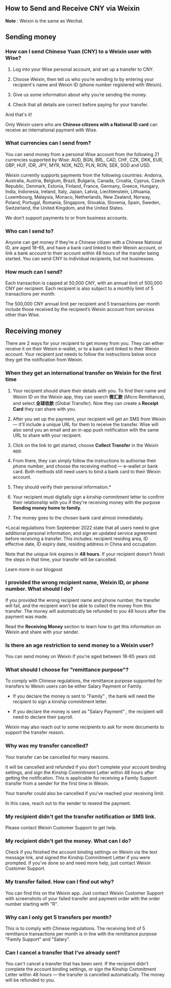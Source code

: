 ## How to Send and Receive CNY via Weixin  
**Note** : Weixin is the same as Wechat.

##  **Sending money**

###  **How can I send Chinese Yuan (CNY) to a Weixin user with Wise?**

  1. Log into your Wise personal account, and set up a transfer to CNY. 

  2. Choose Weixin, then tell us who you’re sending to by entering your recipient's name and Weixin ID (phone number registered with Weixin).

  3. Give us some information about why you’re sending the money.

  4. Check that all details are correct before paying for your transfer. 




And that's it! 

Only Weixin users who are **Chinese citizens with a National ID card** can receive an international payment with Wise.

###  **What currencies can I send from?**

You can send money from a personal Wise account from the following 21 currencies supported by Wise: AUD, BGN, BRL, CAD, CHF, CZK, DKK, EUR, GBP, HUF, IDR, JPY, MYR, NOK, NZD, PLN, RON, SEK, SGD and USD. 

Weixin currently supports payments from the following countries: Andorra, Australia, Austria, Belgium, Brazil, Bulgaria, Canada, Croatia, Cyprus, Czech Republic, Denmark, Estonia, Finland, France, Germany, Greece, Hungary, India, Indonesia, Ireland, Italy, Japan, Latvia, Liechtenstein, Lithuania, Luxembourg, Malaysia, Monaco, Netherlands, New Zealand, Norway, Poland, Portugal, Romania, Singapore, Slovakia, Slovenia, Spain, Sweden, Switzerland, the United Kingdom, and the United States. 

We don't support payments to or from business accounts.

###  **Who can I send to?**

Anyone can get money if they’re a Chinese citizen with a Chinese National ID, are aged 18–65, and have a bank card linked to their Weixin account, or link a bank account to their account within 48 hours of the transfer being started. You can send CNY to individual recipients, but not businesses. 

### **How much can I send?**

Each transaction is capped at 50,000 CNY, with an annual limit of 500,000 CNY per recipient. Each recipient is also subject to a monthly limit of 5 transactions per month. 

The 500,000 CNY annual limit per recipient and 5 transactions per month include those received by the recipient’s Weixin account from services other than Wise.

##  **Receiving money**

There are 2 ways for your recipient to get money from you. They can either receive it on their Weixin e-wallet, or to a bank card linked to their Weixin account. Your recipient just needs to follow the instructions below once they get the notification from Weixin. 

### When they get an international transfer on Weixin for the first time

  1. Your recipient should share their details with you. To find their name and Weixin ID on the Weixin app, they can search **微汇款** (Micro Remittance), and select **全球收款** (Global Transfer). Now they can create a **Receipt Card** they can share with you. 

  2. After you set up the payment, your recipient will get an SMS from Weixin — it'll include a unique URL for them to receive the transfer. Wise will also send you an email and an in-app push notification with the same URL to share with your recipient. 

  3. Click on the link to get started, choose **Collect Transfer** in the Weixin app.

  4. From there, they can simply follow the instructions to authorise their phone number, and choose the receiving method — e-wallet or bank card. Both methods still need users to bind a bank card to their Weixin account. 

  5. They should verify their personal information.* 

  6. Your recipient must digitally sign a kinship commitment letter to confirm their relationship with you if they're receiving money with the purpose **Sending money home to family**.

  7. The money goes to the chosen bank card almost immediately.




*Local regulations from September 2022 state that all users need to give additional personal information, and sign an updated service agreement before receiving a transfer. This includes: recipient residing area, ID effective date, ID expiry date, residing address in China and occupation. 

Note that the unique link expires in **48 hours**. If your recipient doesn't finish the steps in that time, your transfer will be cancelled.

Learn more in our blogpost

###  **I provided the wrong recipient name, Weixin ID, or phone number. What should I do?**

If you provided the wrong recipient name and phone number, the transfer will fail, and the recipient won't be able to collect the money from this transfer. The money will automatically be refunded to you 48 hours after the payment was made.

Read the **Receiving Money** section to learn how to get this information on Weixin and share with your sender.

###  **Is there an age restriction to send money to a Weixin user?**

You can send money on Weixin if you're aged between 18-65 years old.

###  **What should I choose for "remittance purpose"?**

To comply with Chinese regulations, the remittance purpose supported for transfers to Weixin users can be either Salary Payment or Family.

  * If you declare the money is sent to "Family" _,_ the bank will need the recipient to sign a kinship commitment letter.

  * If you declare the money is sent as "Salary Payment" _,_ the recipient will need to declare their payroll.




Weixin may also reach out to some recipients to ask for more documents to support the transfer reason.

###  **Why was my transfer cancelled?**

Your transfer can be cancelled for many reasons.

It will be cancelled and refunded if you don't complete your account binding settings, and sign the Kinship Commitment Letter within 48 hours after getting the notification. This is applicable for receiving a Family Support transfer from a sender for the first time in Weixin. 

Your transfer could also be cancelled if you've reached your receiving limit.

In this case, reach out to the sender to resend the payment.

###  **My recipient didn't get the transfer notification or SMS link.**

Please contact Weixin Customer Support to get help.

###  **My recipient didn't get the money. What can I do?**

Check if you finished the account binding settings on Weixin via the text message link, and signed the Kinship Commitment Letter if you were prompted. If you've done so and need more help, just contact Weixin Customer Support.

###  **My transfer failed. How can I find out why?**

You can find this on the Weixin app. Just contact Weixin Customer Support with screenshots of your failed transfer and payment order with the order number starting with "R".

###  **Why can I only get 5 transfers per month?**

This is to comply with Chinese regulations. The receiving limit of 5 remittance transactions per month is in line with the remittance purpose "Family Support" and "Salary".

###  **Can I cancel a transfer that I've already sent?**

You can't cancel a transfer that has been sent. If the recipient didn't complete the account binding settings, or sign the Kinship Commitment Letter within 48 hours — the transfer is cancelled automatically. The money will be refunded to you.